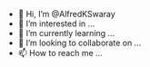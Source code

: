 - 👋 Hi, I’m @AlfredKSwaray
- 👀 I’m interested in ...
- 🌱 I’m currently learning ...
- 💞️ I’m looking to collaborate on ...
- 📫 How to reach me ...

<!---
AlfredKSwaray/AlfredKSwaray is a ✨ special ✨ repository because its `README.md` (this file) appears on your GitHub profile.
You can click the Preview link to take a look at your changes.
--->
